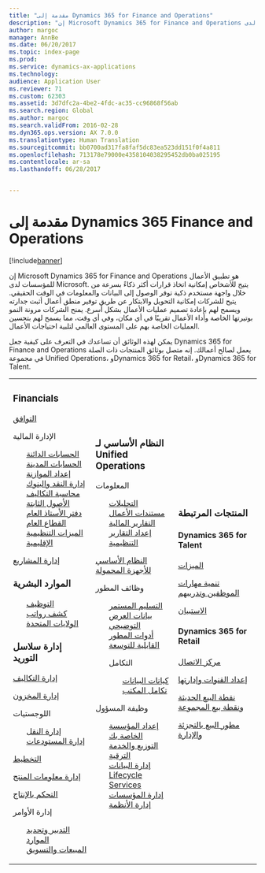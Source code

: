 ```yaml
---
title: "مقدمة إلى Dynamics 365 for Finance and Operations"
description: "إن Microsoft Dynamics 365 for Finance and Operations هو تطبيق الأعمال للمؤسسات لدى Microsoft. تساعدك هذه الصفحة في التعرف على المنتج والبدء في استخدامه."
author: margoc
manager: AnnBe
ms.date: 06/20/2017
ms.topic: index-page
ms.prod: 
ms.service: dynamics-ax-applications
ms.technology: 
audience: Application User
ms.reviewer: 71
ms.custom: 62303
ms.assetid: 3d7dfc2a-4be2-4fdc-ac35-cc96868f56ab
ms.search.region: Global
ms.author: margoc
ms.search.validFrom: 2016-02-28
ms.dyn365.ops.version: AX 7.0.0
ms.translationtype: Human Translation
ms.sourcegitcommit: bb0700ad317fa8faf5dc83ea523dd151f0f4a811
ms.openlocfilehash: 713178e79000e4358104038295452db0ba025195
ms.contentlocale: ar-sa
ms.lasthandoff: 06/28/2017


---
```

# <a name="introduction-to-dynamics-365-finance-and-operations"></a>مقدمة إلى Dynamics 365 Finance and Operations

[!include[banner](includes/banner.md)]

إن Microsoft Dynamics 365 for Finance and Operations هو تطبيق الأعمال للمؤسسات لدى Microsoft. يتيح للأشخاص إمكانية اتخاذ قرارات أكثر ذكاءً بسرعة من خلال واجهة مستخدم ذكية توفر الوصول إلى البيانات والمعلومات في الوقت الحقيقي. يتيح للشركات إمكانية التحويل والابتكار عن طريق توفير منطق أعمال أثبت جدارته ويسمح لهم بإعادة تصميم عمليات الأعمال بشكل أسرع. يمنح الشركات مرونة النمو بوتيرتها الخاصة وأداء الأعمال تقريبًا في أي مكان، وفي أي وقت، مما يسمح لهم بتحسين العمليات الخاصة بهم على المستوى العالمي لتلبية احتياجات الأعمال. 

يمكن لهذه الوثائق أن تساعدك في التعرف على كيفية جعل Dynamics 365 for Finance and Operations يعمل لصالح أعمالك. إنه متصل بوثائق المنتجات ذات الصلة في مجموعة Unified Operations، وDynamics 365 for Retail، وDynamics 365 for Talent. 

<table>
<colgroup>
<col width="33%" />
<col width="33%" />
<col width="33%" />
</colgroup>
<tbody>
<tr class="odd">
<td><h3>Financials</h3>
<p><a href="../financials/general-ledger/audit-policy-rules">التوافق</a></p>
<p>الإدارة المالية</p>
<ul style="list-style-type:none">
<li><a href="../financials/accounts-payable/accounts-payable">الحسابات الدائنة</a></li>
<li><a href="../financials/accounts-receivable/accounts-receivable">الحسابات المدينة</a></li>
<li><a href="../financials/budgeting/budgeting-overview">إعداد الموازنة</a></li>
<li><a href="../financials/cash-bank-management/cash-bank-management">إدارة النقد والبنوك</a></li>
<li><a href="../financials/cost-accounting/cost-accounting-home-page">محاسبة التكاليف</a></li>
<li><a href="../financials/fixed-assets/fixed-assets">الأصول الثابتة</a></li>
<li><a href="../financials/general-ledger/general-ledger">دفتر الأستاذ العام</a></li>
<li><a href="../financials/public-sector/public-sector-functionality">القطاع العام</a></li>
<li><a href="../dev-itpro/lcs-solutions/country-region">الميزات التنظيمية الإقليمية</a></li></ul>
<p><a href="../financials/project-management/overview-project-management-accounting">إدارة المشاريع</a></p>
<H3>الموارد البشرية</h3>
  <ul style="list-style-type:none">
<li><a href="hr/manage-recruiting-process">التوظيف</a></li>
<li><a href="hr/localizations/noam-usa-payroll">كشف رواتب الولايات المتحدة</a></li>
</ul>
<h3>إدارة سلاسل التوريد</h3>
<p><a href="../supply-chain/cost-management/costing-sheets">إدارة التكاليف</a></p>
<p><a href="../supply-chain/inventory/inventory-locations">إدارة المخزون</a></p>
<p>اللوجستيات</p>
<ul style="list-style-type:none"><li><a href="../supply-chain/transportation/transportation-management-overview">إدارة النقل</a></li>
<li><a href="../supply-chain/warehousing/warehouse-configuration">إدارة المستودعات</a></li></ul>
<p><a href="../supply-chain/master-planning/master-plans">التخطيط</a></p>
  <p><a href="../supply-chain/pim/set-up-maintain-product-configuration-model">إدارة معلومات المنتج</a></p>
  <p><a href="../supply-chain/production-control/create-production-orders">التحكم بالإنتاج</a></p>
<p>إدارة الأوامر</p>
  <ul style="list-style-type:none"><li><a href="../supply-chain/procurement/procurement-sourcing-overview">التدبير وتحديد الموارد</a></li>
  <li><a href="../supply-chain/sales-marketing/overview-sales-marketing">المبيعات والتسويق</a></li></ul>
</td>
<td>
<h3>النظام الأساسي لـ Unified Operations</h3>
<p>المعلومات</p>
<ul style="list-style-type:none"><li><a href="../dev-itpro/analytics/analytics">التحليلات</a></li>
 <li><a href="../dev-itpro/analytics/document-reporting-services">مستندات الأعمال</a></li>
<li><a href="../dev-itpro/analytics/financial-reporting-intro">التقارير المالية</a></li>
<li><a href="../dev-itpro/analytics/general-electronic-reporting">إعداد التقارير التنظيمية</a></li></ul>

<p><a href="../dev-itpro/mobile-apps/mobile-platform">النظام الأساسي للأجهزة المحمولة</a></p>

 <p>وظائف المطور</p>
<ul style="list-style-type:none">
<li><a href="../dev-itpro/dev-tools/continuous-delivery-home-page">التسليم المستمر</a></li>
<li><a href="../dev-itpro/get-started/demo-data">بيانات العرض التوضيحي</a></li>
<li><a href="../dev-itpro/dev-tools/developer-home-page">أدوات المطور</a></li>
<li><a href="../dev-itpro/extensibility/customize-model-elements-extensions">القابلية للتوسعة</a></li>
<li><p>التكامل</p>
<ul style="list-style-type:none"><li><a href="../dev-itpro/data-entities/data-entities">كيانات البيانات</a></li>
<li><a href="../dev-itpro/office-integration/office-integration">تكامل المكتب</a></li></ul></li></ul>

<p>وظيفة المسؤول<p>
<ul style="list-style-type:none">
<li><a href="../fin-and-ops/get-started/onboarding-home">إعداد المؤسسة الخاصة بك</a></li>
<li><a href="../dev-itpro/deployment/deploy-demo-environment">التوزيع والخدمة</a></li>
<li><a href="../dev-itpro/migration-upgrade/upgrade-home-page">الترقية</a></li>
<li><a href="../dev-itpro/data-entities/data-management-integration-data-entity">إدارة البيانات</a></li>
<li><a href="../dev-itpro/lifecycle-services/lcs">Lifecycle Services</a></li>
<li><a href="../fin-and-ops/organization-administration/organization-administration-home-page">إدارة المؤسسات</a></li>
<li><a href="../dev-itpro/sysadmin/system-administration-home-page">إدارة الأنظمة</a></li>
</ul>
</td>
<td>
<h3>المنتجات المرتبطة</h3>
<h4>Dynamics 365 for Talent</h4>
<p><a href="../talent/manage-benefit-program">الميزات</a></p>
<p><a href="../talent/performance-management-overview">تنمية مهارات الموظفين وتدريبهم</a></p>
<p><a href="../talent/questionnaires">الاستبيان</a></p>

<h4>Dynamics 365 for Retail</h4>
<p><a href="../retail/call-center-functionality">مركز الاتصال</p>
<p><a href="../retail/define-maintain-retail-channels">إعداد القنوات وإدارتها</p>
<p><a href="../retail/retail-peripherals-overview">نقطة البيع الحديثة ونقطة بيع المجموعة</p>
<p><a href="../retail/dev-itpro/dev-retail-home-page">مطور البيع بالتجزئة والإدارة</p>

</td>
</tr>

</tbody>
</table>

